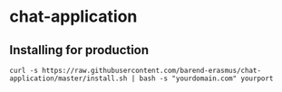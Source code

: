 # chat-application

## Installing for production

`curl -s https://raw.githubusercontent.com/barend-erasmus/chat-application/master/install.sh | bash -s "yourdomain.com" yourport`